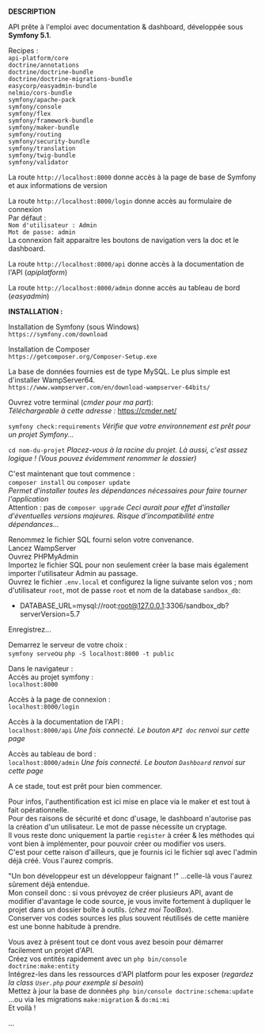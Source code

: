 <b>DESCRIPTION</b><br>

API prête à l'emploi avec documentation & dashboard, développée sous <b>Symfony 5.1</b>.<br>

 Recipes :<br>
 `api-platform/core`<br>
 `doctrine/annotations`<br>
 `doctrine/doctrine-bundle`<br>
 `doctrine/doctrine-migrations-bundle`<br>
 `easycorp/easyadmin-bundle`<br>
 `nelmio/cors-bundle`<br>
 `symfony/apache-pack`<br>
 `symfony/console`<br>
 `symfony/flex`<br>
 `symfony/framework-bundle`<br>
 `symfony/maker-bundle`<br>
 `symfony/routing`<br>
 `symfony/security-bundle`<br>
 `symfony/translation`<br>
 `symfony/twig-bundle`<br>
 `symfony/validator`<br>

La route `http://localhost:8000` donne accès à la page de base de Symfony et aux informations de version<br>

La route `http://localhost:8000/login` donne accès au formulaire de connexion<br>
  Par défaut :<br>
      `Nom d'utilisateur : Admin`<br>
      `Mot de passe: admin`<br>
  La connexion fait apparaitre les boutons de navigation vers la doc et le dashboard.<br>

La route `http://localhost:8000/api` donne accès à la documentation de l'API (<i>apiplatform</i>)<br>

La route `http://localhost:8000/admin` donne accès au tableau de bord (<i>easyadmin</i>)<br>

<b>INSTALLATION :</b><br>

Installation de Symfony (sous Windows)</br>
  `https://symfony.com/download`</br>

Installation de Composer</br>
`https://getcomposer.org/Composer-Setup.exe`</br>

La base de données fournies est de type MySQL. Le plus simple est d'installer WampServer64.</br>
  `https://www.wampserver.com/en/download-wampserver-64bits/`</br>

Ouvrez votre terminal (<i>cmder pour ma part</i>):<br>
<i>Téléchargeable à cette adresse :</i> https://cmder.net/</br>

`symfony check:requirements` <i>Vérifie que votre environnement est prêt pour un projet Symfony...</i><br>

`cd nom-du-projet` <i>Placez-vous à la racine du projet. Là aussi, c'est assez logique ! (Vous pouvez évidemment renommer le dossier)</i><br>

C'est maintenant que tout commence :<br>
`composer install` ou `composer update`<br> <i>Permet d'installer toutes les dépendances nécessaires pour faire tourner l'application</i></br>
Attention : pas de `composer upgrade` <i>Ceci aurait pour effet d'installer d'éventuelles versions majeures. Risque d'incompatibilité entre dépendances...</i><br>
 
Renommez le fichier SQL fourni selon votre convenance.</br>
Lancez WampServer</br>
Ouvrez PHPMyAdmin</br>
Importez le fichier SQL pour non seulement créer la base mais également importer l'utilisateur Admin au passage.</br>
Ouvrez le fichier `.env.local` et configurez la ligne suivante selon vos ; nom d'utilisateur `root`, mot de passe `root` et nom de la database `sandbox_db`:</br>
  - DATABASE_URL=mysql://root:root@127.0.0.1:3306/sandbox_db?serverVersion=5.7</br>

Enregistrez...</br>

Demarrez le serveur de votre choix :</br>
`symfony serve`ou `php -S localhost:8000 -t public`</br>

Dans le navigateur :</br>
  Accès au projet symfony :</br>
    `localhost:8000`</br>
    
  Accès à la page de connexion :</br>
    `localhost:8000/login`</br>
    
  Accès à la documentation de l'API :</br>
    `localhost:8000/api` <i>Une fois connecté. Le bouton `API doc` renvoi sur cette page</i></br>
    
  Accès au tableau de bord :</br>
    `localhost:8000/admin` <i>Une fois connecté. Le bouton `Dashboard` renvoi sur cette page</i></br>
    
A ce stade, tout est prêt pour bien commencer.</br>

Pour infos, l'authentification est ici mise en place via le maker et est tout à fait opérationnelle.</br>
Pour des raisons de sécurité et donc d'usage, le dashboard n'autorise pas la création d'un utilisateur. Le mot de passe nécessite un cryptage.</br>
Il vous reste donc uniquement la partie `register` à créer & les méthodes qui vont bien à implémenter, pour pouvoir créer ou modifier vos users.</br>
C'est pour cette raison d'ailleurs, que je fournis ici le fichier sql avec l'admin déjà créé. Vous l'aurez compris.</br>

"Un bon développeur est un développeur faignant !" ...celle-là vous l'aurez sûrement déjà entendue.</br>
Mon conseil donc : si vous prévoyez de créer plusieurs API, avant de modifier d'avantage le code source, je vous invite fortement à dupliquer le projet dans un dossier boîte à outils. (<i>chez moi ToolBox</i>).</br>
Conserver vos codes sources les plus souvent réutilisés de cette manière est une bonne habitude à prendre.</br>

Vous avez à présent tout ce dont vous avez besoin pour démarrer facilement un projet d'API.</br>
Créez vos entités rapidement avec un `php bin/console doctrine:make:entity`</br>
Intégrez-les dans les ressources d'API platform pour les exposer (<i>regardez la class `User.php` pour exemple si besoin</i>)</br>
Mettez à jour la base de données `php bin/console doctrine:schema:update` ...ou via les migrations `make:migration` & `do:mi:mi`</br>
Et voilà !</br>

 ...
